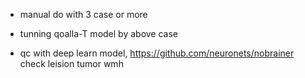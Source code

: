 - manual do with 3 case or more
- tunning qoalla-T model by above case

- qc with deep learn model,  https://github.com/neuronets/nobrainer
    check leision tumor wmh
